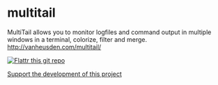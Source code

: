 multitail
=========

MultiTail allows you to monitor logfiles and command output in multiple windows in a terminal, colorize, filter and merge. http://vanheusden.com/multitail/


[![Flattr this git repo](http://api.flattr.com/button/flattr-badge-large.png)](https://flattr.com/submit/auto?user_id=flok&url=https://github.com/flok99/multitail&title=multitail&language=&tags=github&category=software)

[Support the development of this project](https://pledgie.com/campaigns/28612)
